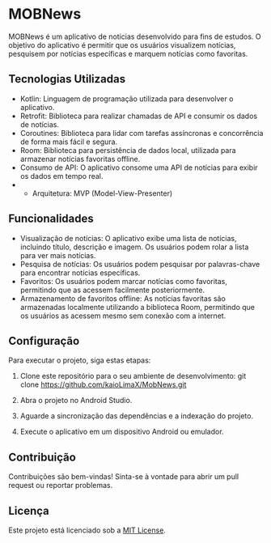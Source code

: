 # MOBNews

MOBNews é um aplicativo de notícias desenvolvido para fins de estudos. O objetivo do aplicativo é permitir que os usuários visualizem notícias, pesquisem por notícias específicas e marquem notícias como favoritas. 

## Tecnologias Utilizadas

- Kotlin: Linguagem de programação utilizada para desenvolver o aplicativo.
- Retrofit: Biblioteca para realizar chamadas de API e consumir os dados de notícias.
- Coroutines: Biblioteca para lidar com tarefas assíncronas e concorrência de forma mais fácil e segura.
- Room: Biblioteca para persistência de dados local, utilizada para armazenar notícias favoritas offline.
- Consumo de API: O aplicativo consome uma API de notícias para exibir os dados em tempo real.
- - Arquitetura: MVP (Model-View-Presenter)

## Funcionalidades

- Visualização de notícias: O aplicativo exibe uma lista de notícias, incluindo título, descrição e imagem. Os usuários podem rolar a lista para ver mais notícias.
- Pesquisa de notícias: Os usuários podem pesquisar por palavras-chave para encontrar notícias específicas.
- Favoritos: Os usuários podem marcar notícias como favoritas, permitindo que as acessem facilmente posteriormente.
- Armazenamento de favoritos offline: As notícias favoritas são armazenadas localmente utilizando a biblioteca Room, permitindo que os usuários as acessem mesmo sem conexão com a internet.

## Configuração

Para executar o projeto, siga estas etapas:

1. Clone este repositório para o seu ambiente de desenvolvimento:
git clone https://github.com/kaioLimaX/MobNews.git

2. Abra o projeto no Android Studio.

3. Aguarde a sincronização das dependências e a indexação do projeto.

4. Execute o aplicativo em um dispositivo Android ou emulador.

## Contribuição

Contribuições são bem-vindas! Sinta-se à vontade para abrir um pull request ou reportar problemas.


## Licença

Este projeto está licenciado sob a [MIT License](LICENSE).

   

